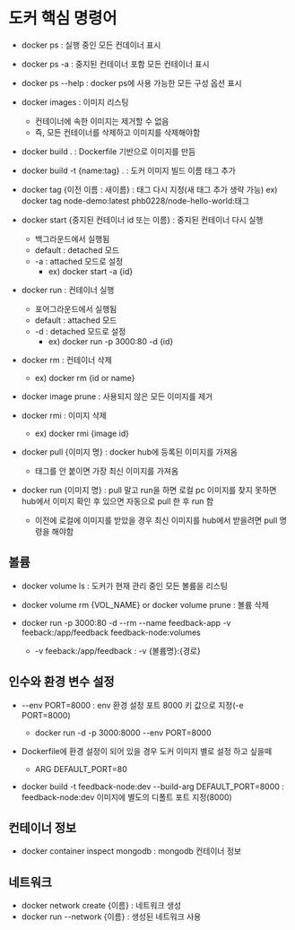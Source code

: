 # 도커 핵심 명령어

* docker ps : 실행 중인 모든 컨데이너 표시
* docker ps -a : 중지된 컨테이너 포함 모든 컨테이너 표시
* docker ps --help : docker ps에 사용 가능한 모든 구성 옵션 표시
* docker images : 이미지 리스팅
    * 컨테이너에 속한 이미지는 제거할 수 없음
    * 즉, 모든 컨테이너를 삭제하고 이미지를 삭제해야함


* docker build . : Dockerfile 기반으로 이미지를 만듬
* docker build -t {name:tag} . : 도커 이미지 빌드 이름 태그 추가     
* docker tag {이전 이름 : 새이름} : 태그 다시 지정(새 태그 추가 생략 가능)
    ex) docker tag node-demo:latest phb0228/node-hello-world:태그

* docker start {중지된 컨테이너 id 또는 이름} : 중지된 컨테이너 다시 실행
    * 백그라운드에서 실행됨 
    * default : detached 모드
    * -a : attached 모드로 설정
        * ex) docker start -a {id}


* docker run : 컨테이너 실행
    * 포어그라운드에서 실행됨
    * default : attached 모드
    * -d : detached 모드로 설정
        * ex) docker run -p 3000:80 -d {id}


* docker rm : 컨테이너 삭제
    * ex) docker rm {id or name}
* docker image prune : 사용되지 않은 모든 이미지를 제거
* docker rmi : 이미지 삭제
    * ex) docker rmi {image id}

* docker pull {이미지 명} : docker hub에 등록된 이미지를 가져옴
    * 태그를 안 붙이면 가장 최신 이미지를 가져옴
* docker run {이미지 명} : pull 말고 run을 하면 로컬 pc 이미지를 찾지 못하면 hub에서 이미지 확인 후 있으면 자동으로 pull 한 후 run 함
    * 이전에 로컬에 이미지를 받았을 경우 최신 이미지를 hub에서 받을려면 pull 명령을 해야함


## 볼륨

* docker volume ls : 도커가 현재 관리 중인 모든 볼륨을 리스팅
* docker volume rm {VOL_NAME} or docker volume prune : 볼륨 삭제

* docker run -p 3000:80 -d --rm --name feedback-app -v feeback:/app/feedback feedback-node:volumes
    * -v feeback:/app/feedback : -v {볼륨명}:{경로}


## 인수와 환경 변수 설정

* --env PORT=8000 : env 환경 설정 포트 8000 키 값으로 지정(-e PORT=8000)
    * docker run -d -p 3000:8000 --env PORT=8000

* Dockerfile에 환경 설정이 되어 있을 경우 도커 이미지 별로 설정 하고 싶을떼
    * ARG DEFAULT_PORT=80 
* docker build -t feedback-node:dev --build-arg DEFAULT_PORT=8000 :  feedback-node:dev 이미지에 별도의 디폴트 포트 지정(8000)


## 컨테이너 정보

* docker container inspect mongodb : mongodb 컨테이너 정보

## 네트워크

* docker network create {이름} : 네트워크 생성
* docker run --network {이름} : 생성된 네트워크 사용 
